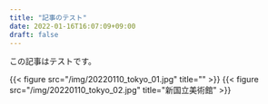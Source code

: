 ```yaml
---
title: "記事のテスト"
date: 2022-01-16T16:07:09+09:00
draft: false
---
```


この記事はテストです。

{{< figure src="/img/20220110_tokyo_01.jpg" title="" >}}
{{< figure src="/img/20220110_tokyo_02.jpg" title="新国立美術館" >}}
